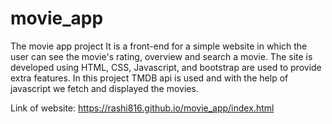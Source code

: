 # movie_app
The movie app project 
It is a front-end for a simple website in which the user can see the movie's rating, overview and search a movie. The site is developed using HTML, CSS, Javascript, and bootstrap are used to provide extra features. In this project TMDB api is used and with the help of javascript we fetch and displayed the movies.



Link of website: https://rashi816.github.io/movie_app/index.html
